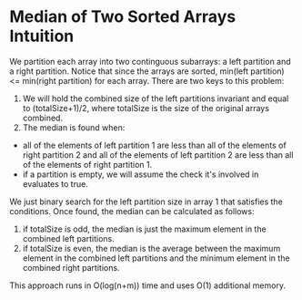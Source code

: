 Median of Two Sorted Arrays Intuition
====================================
We partition each array into two continguous subarrays: a left partition and a right partition. Notice that since the arrays are sorted, min(left partition) <= min(right partition) for each array.
There are two keys to this problem:
1) We will hold the combined size of the left partitions invariant and equal to (totalSize+1)/2, where totalSize is the size of the original arrays combined.
2) The median is found when:
* all of the elements of left partition 1 are less than all of the elements of right partition 2 and all of the elements of left partition 2 are less than all of the elements of right partition 1.
* if a partition is empty, we will assume the check it's involved in evaluates to true.

We just binary search for the left partition size in array 1 that satisfies the conditions. Once found, the median can be calculated as follows:
1) if totalSize is odd, the median is just the maximum element in the combined left partitions.
2) if totalSize is even, the median is the average between the maximum element in the combined left partitions and the minimum element in the combined right partitions.

This approach runs in O(log(n+m)) time and uses O(1) additional memory.